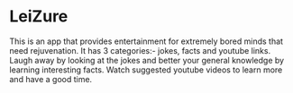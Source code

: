 # LeiZure
This is an app that provides entertainment for extremely bored minds that need rejuvenation. It has 3 categories:- jokes, facts and youtube links. Laugh away by looking at the jokes and better your general knowledge by learning interesting facts. Watch suggested youtube videos to learn more and have a good time.
